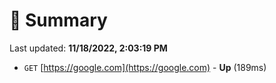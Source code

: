# 📖 Summary
Last updated: **11/18/2022, 2:03:19 PM**

- `GET` [https://google.com](https://google.com) - **Up** (189ms)
